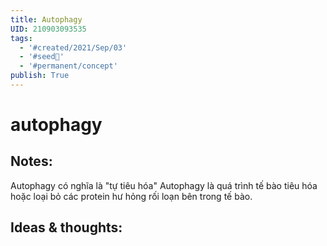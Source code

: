 ```yaml
---
title: Autophagy
UID: 210903093535
tags:
  - '#created/2021/Sep/03'
  - '#seed🥜'
  - '#permanent/concept'
publish: True
---
```

# autophagy

## Notes:
Autophagy có nghĩa là "tự tiêu hóa"
Autophagy là quá trình tế bào tiêu hóa hoặc loại bỏ các protein hư hỏng rối loạn bên trong tế bào.

## Ideas & thoughts:
